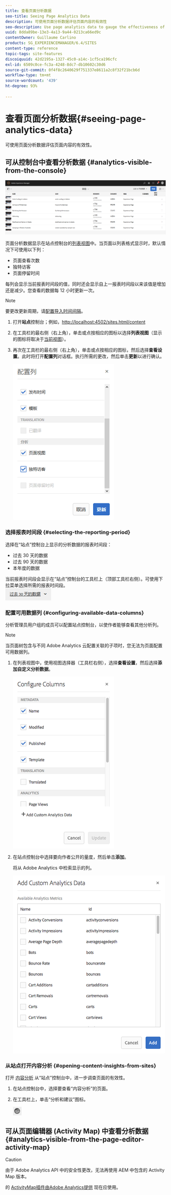 ```yaml
---
title: 查看页面分析数据
seo-title: Seeing Page Analytics Data
description: 可使用页面分析数据评估页面内容的有效性
seo-description: Use page analytics data to gauge the effectiveness of their page content
uuid: 8dda89be-13e3-4a13-9a44-0213ca66ed9c
contentOwner: Guillaume Carlino
products: SG_EXPERIENCEMANAGER/6.4/SITES
content-type: reference
topic-tags: site-features
discoiquuid: 42d2195a-1327-45c0-a14c-1cf5ca196cfc
exl-id: 6509c0ce-fc3a-4248-8dc7-db10602c30d6
source-git-commit: 0f4f8c2640629f751337e8611a2c8f32f21bcb6d
workflow-type: tm+mt
source-wordcount: '439'
ht-degree: 93%

---
```


# 查看页面分析数据{#seeing-page-analytics-data}

可使用页面分析数据评估页面内容的有效性。

## 可从控制台中查看分析数据 {#analytics-visible-from-the-console}

![aa-10](assets/aa-10.png)

页面分析数据显示在站点控制台的[列表视图](/help/sites-authoring/basic-handling.md#list-view)中。当页面以列表格式显示时，默认情况下可使用以下列：

* 页面查看次数
* 独特访客
* 页面停留时间

每列会显示当前报表时间段的值，同时还会显示自上一报表时间段以来该值是增加还是减少。您查看的数据每 12 小时更新一次。

>[!NOTE]
>
>要更改更新周期，请[配置导入时间间隔](/help/sites-administering/adobeanalytics-connect.md#configuring-the-import-interval)。

1. 打开&#x200B;**站点**&#x200B;控制台；例如，[http://localhost:4502/sites.html/content](http://localhost:4502/sites.html/content)
1. 在工具栏的最右侧（右上角），单击或点按相应的图标以选择&#x200B;**列表视图**（显示的图标将取决于[当前视图](/help/sites-authoring/basic-handling.md#viewing-and-selecting-resources)）。

1. 再次在工具栏的最右侧（右上角），单击或点按相应的图标，然后选择&#x200B;**查看设置**。此时将打开&#x200B;**配置列**&#x200B;对话框。执行所需的更改，然后单击&#x200B;**更新**&#x200B;以进行确认。

   ![aa-04](assets/aa-04.png)

### 选择报表时间段 {#selecting-the-reporting-period}

选择在“站点”控制台上显示的分析数据的报表时间段：

* 过去 30 天的数据
* 过去 90 天的数据
* 本年度的数据

当前报表时间段会显示在“站点”控制台的工具栏上（顶部工具栏右侧）。可使用下拉菜单选择所需的报表时间段。\
![aa-05](assets/aa-05.png)

### 配置可用数据列 {#configuring-available-data-columns}

分析管理员用户组的成员可以配置站点控制台，以使作者能够查看其他分析列。

>[!NOTE]
>
>当页面树包含与不同 Adobe Analytics 云配置关联的子项时，您无法为页面配置可用数据列。

1. 在列表视图中，使用视图选择器（工具栏右侧），选择&#x200B;**查看设置**，然后选择&#x200B;**添加自定义分析数据**。

   ![aa-15](assets/aa-15.png)

1. 在站点控制台中选择要向作者公开的量度，然后单击&#x200B;**添加**。

   将从 Adobe Analytics 中检索显示的列。

   ![aa-16](assets/aa-16.png)

### 从站点打开内容分析 {#opening-content-insights-from-sites}

打开 [内容分析](/help/sites-authoring/content-insights.md) 从“站点”控制台中，进一步调查页面的有效性。

1. 在站点控制台中，选择要查看“内容分析”的页面。
1. 在工具栏上，单击“分析和建议”图标。

   ![](do-not-localize/chlimage_1-16.png)

## 可从页面编辑器 (Activity Map) 中查看分析数据 {#analytics-visible-from-the-page-editor-activity-map}

>[!CAUTION]
>
>由于 Adobe Analytics API 中的安全性更改，无法再使用 AEM 中包含的 Activity Map 版本。
>
>的 [ActivityMap插件由Adobe Analytics提供](https://experienceleague.adobe.com/docs/analytics/analyze/activity-map/getting-started/get-started-users/activitymap-install.html) 现在应使用。
